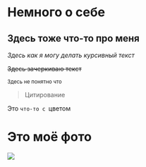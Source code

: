 # Немного о себе

## Здесь тоже что-то про меня

*Здесь как я могу делать курсивный текст*

~~Здесь зачеркиваю текст~~

<sup>Здесь не понятно что</sup>

> Цитирование 

Это `что-то с `цветом

# Это моё фото

![](https://printonic.ru/uploads/images/2016/03/01/img_56d5856fcd1b0.jpg)
